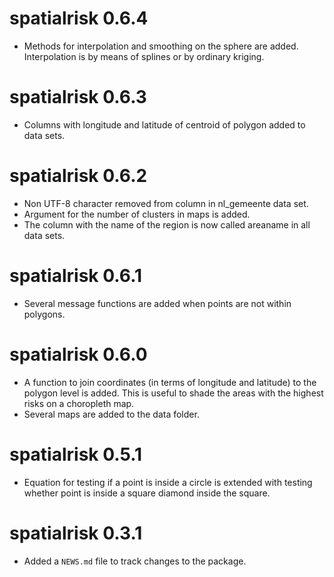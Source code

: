 # spatialrisk 0.6.4

* Methods for interpolation and smoothing on the sphere are added. Interpolation is by means of splines or by ordinary kriging. 

# spatialrisk 0.6.3

* Columns with longitude and latitude of centroid of polygon added to data sets.

# spatialrisk 0.6.2

* Non UTF-8 character removed from column in nl_gemeente data set. 
* Argument for the number of clusters in maps is added. 
* The column with the name of the region is now called areaname in all data sets. 

# spatialrisk 0.6.1

* Several message functions are added when points are not within polygons. 

# spatialrisk 0.6.0

* A function to join coordinates (in terms of longitude and latitude) to the polygon level is added. This is useful to shade the areas with the highest risks on a choropleth map. 
* Several maps are added to the data folder. 

# spatialrisk 0.5.1

* Equation for testing if a point is inside a circle is extended with testing whether point is inside a square diamond inside the square. 

# spatialrisk 0.3.1

* Added a `NEWS.md` file to track changes to the package.

